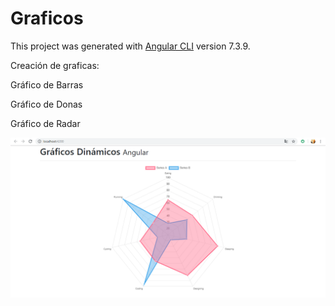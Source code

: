 # Graficos

This project was generated with [Angular CLI](https://github.com/angular/angular-cli) version 7.3.9.

Creación de graficas:

Gráfico de Barras

Gráfico de Donas

Gráfico de Radar

![alt text](https://github.com/albamaister/15_angular_graficasDinamicas/blob/master/src/assets/grafica.png)
